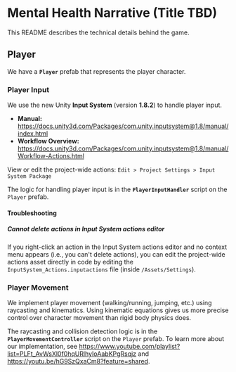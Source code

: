 # Mental Health Narrative (Title TBD)

This README describes the technical details behind the game.

## Player

We have a **`Player`** prefab that represents the player character.

### Player Input

We use the new Unity **Input System** (version **1.8.2**) to handle player input.

* **Manual:** https://docs.unity3d.com/Packages/com.unity.inputsystem@1.8/manual/index.html
* **Workflow Overview:** https://docs.unity3d.com/Packages/com.unity.inputsystem@1.8/manual/Workflow-Actions.html

View or edit the project-wide actions: `Edit > Project Settings > Input System Package`

The logic for handling player input is in the **`PlayerInputHandler`** script on the `Player` prefab.

#### Troubleshooting

##### Cannot delete actions in Input System actions editor

If you right-click an action in the Input System actions editor and no context menu appears (i.e., you can't delete actions),
you can edit the project-wide actions asset directly in code by editing the `InputSystem_Actions.inputactions` file (inside `/Assets/Settings`).

### Player Movement

We implement player movement (walking/running, jumping, etc.) using raycasting and kinematics.
Using kinematic equations gives us more precise control over character movement than rigid body physics does.

The raycasting and collision detection logic is in the **`PlayerMovementController`** script on the `Player` prefab.
To learn more about our implementation, see https://www.youtube.com/playlist?list=PLFt_AvWsXl0f0hqURlhyIoAabKPgRsqjz
and https://youtu.be/hG9SzQxaCm8?feature=shared.
